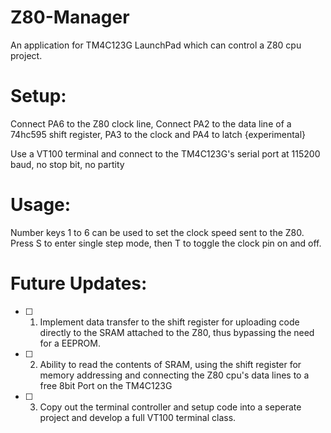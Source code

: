 # Z80-Manager
An application for TM4C123G LaunchPad which can control a Z80 cpu project. 


# Setup:
Connect PA6 to the Z80 clock line,
Connect PA2 to the data line of a 74hc595 shift register, PA3 to the clock and PA4 to latch {experimental}

Use a VT100 terminal and connect to the TM4C123G's serial port at 115200 baud, no stop bit, no partity

# Usage:

Number keys 1 to 6 can be used to set the clock speed sent to the Z80.
Press S to enter single step mode, then T to toggle the clock pin on and off.

# Future Updates:

- [ ] 1. Implement data transfer to the shift register for uploading code directly to the SRAM attached to the Z80, thus bypassing the need for a EEPROM.
- [ ] 2. Ability to read the contents of SRAM, using the shift register for memory addressing and connecting the Z80 cpu's data lines to a free 8bit Port on the TM4C123G
- [ ] 3. Copy out the terminal controller and setup code into a seperate project and develop a full VT100 terminal class.
